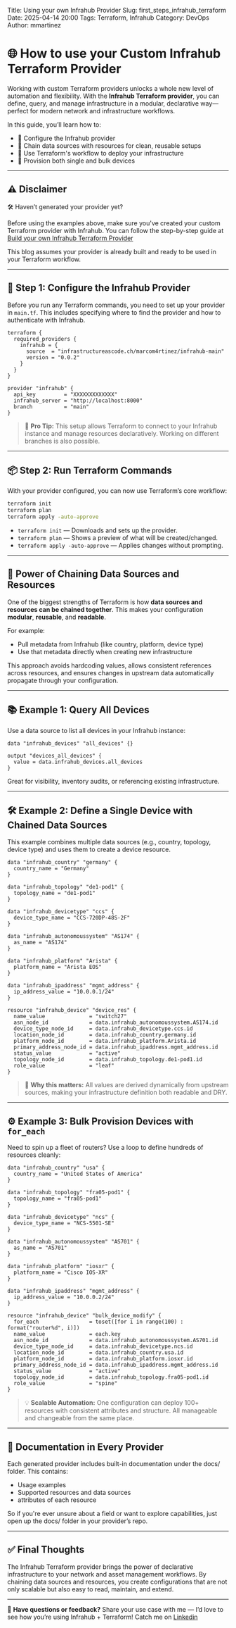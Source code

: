 Title: Using your own Infrahub Provider
Slug: first_steps_infrahub_terraform
Date: 2025-04-14 20:00
Tags: Terraform, Infrahub
Category: DevOps
Author: mmartinez


# 🌐 How to use your Custom Infrahub Terraform Provider

Working with custom Terraform providers unlocks a whole new level of automation and flexibility. With the **Infrahub Terraform provider**, you can define, query, and manage infrastructure in a modular, declarative way—perfect for modern network and infrastructure workflows.

In this guide, you’ll learn how to:

- 🔧 Configure the Infrahub provider  
- 🔁 Chain data sources with resources for clean, reusable setups  
- 🚀 Use Terraform's workflow to deploy your infrastructure  
- 🧱 Provision both single and bulk devices  

---

## ⚠️ Disclaimer

🛠️ Haven’t generated your provider yet?

Before using the examples above, make sure you've created your custom Terraform provider with Infrahub. You can follow the step-by-step guide at [Build your own Infrahub Terraform Provider]({filename}/infrahub_terraform.md)

This blog assumes your provider is already built and ready to be used in your Terraform workflow.

---

## 🔧 Step 1: Configure the Infrahub Provider

Before you run any Terraform commands, you need to set up your provider in `main.tf`. This includes specifying where to find the provider and how to authenticate with Infrahub.

```hcl
terraform {
  required_providers {
    infrahub = {
      source  = "infrastructureascode.ch/marcom4rtinez/infrahub-main"
      version = "0.0.2"
    }
  }
}

provider "infrahub" {
  api_key         = "XXXXXXXXXXXXX"
  infrahub_server = "http://localhost:8000"
  branch          = "main"
}
```

> 🧠 **Pro Tip:** This setup allows Terraform to connect to your Infrahub instance and manage resources declaratively. Working on different branches is also possible.

---

## 📦 Step 2: Run Terraform Commands

With your provider configured, you can now use Terraform’s core workflow:

```bash
terraform init
terraform plan
terraform apply -auto-approve
```

- `terraform init` — Downloads and sets up the provider.
- `terraform plan` — Shows a preview of what will be created/changed.
- `terraform apply -auto-approve` — Applies changes without prompting.

---

## 🧩 Power of Chaining Data Sources and Resources

One of the biggest strengths of Terraform is how **data sources and resources can be chained together**. This makes your configuration **modular**, **reusable**, and **readable**.

For example:

- Pull metadata from Infrahub (like country, platform, device type)  
- Use that metadata directly when creating new infrastructure

This approach avoids hardcoding values, allows consistent references across resources, and ensures changes in upstream data automatically propagate through your configuration.


---

## 📚 Example 1: Query All Devices

Use a data source to list all devices in your Infrahub instance:

```hcl
data "infrahub_devices" "all_devices" {}

output "devices_all_devices" {
  value = data.infrahub_devices.all_devices
}
```

Great for visibility, inventory audits, or referencing existing infrastructure.

---

## 🛠 Example 2: Define a Single Device with Chained Data Sources

This example combines multiple data sources (e.g., country, topology, device type) and uses them to create a device resource.

```hcl
data "infrahub_country" "germany" {
  country_name = "Germany"
}

data "infrahub_topology" "de1-pod1" {
  topology_name = "de1-pod1"
}

data "infrahub_devicetype" "ccs" {
  device_type_name = "CCS-720DP-48S-2F"
}

data "infrahub_autonomoussystem" "AS174" {
  as_name = "AS174"
}

data "infrahub_platform" "Arista" {
  platform_name = "Arista EOS"
}

data "infrahub_ipaddress" "mgmt_address" {
  ip_address_value = "10.0.0.1/24"
}

resource "infrahub_device" "device_res" {
  name_value              = "switch27"
  asn_node_id             = data.infrahub_autonomoussystem.AS174.id
  device_type_node_id     = data.infrahub_devicetype.ccs.id
  location_node_id        = data.infrahub_country.germany.id
  platform_node_id        = data.infrahub_platform.Arista.id
  primary_address_node_id = data.infrahub_ipaddress.mgmt_address.id
  status_value            = "active"
  topology_node_id        = data.infrahub_topology.de1-pod1.id
  role_value              = "leaf"
}
```

> 🔗 **Why this matters:** All values are derived dynamically from upstream sources, making your infrastructure definition both readable and DRY.

---

## ⚙️ Example 3: Bulk Provision Devices with `for_each`

Need to spin up a fleet of routers? Use a loop to define hundreds of resources cleanly:

```hcl
data "infrahub_country" "usa" {
  country_name = "United States of America"
}

data "infrahub_topology" "fra05-pod1" {
  topology_name = "fra05-pod1"
}

data "infrahub_devicetype" "ncs" {
  device_type_name = "NCS-5501-SE"
}

data "infrahub_autonomoussystem" "AS701" {
  as_name = "AS701"
}

data "infrahub_platform" "iosxr" {
  platform_name = "Cisco IOS-XR"
}

data "infrahub_ipaddress" "mgmt_address" {
  ip_address_value = "10.0.0.2/24"
}

resource "infrahub_device" "bulk_device_modify" {
  for_each                = toset([for i in range(100) : format("router%d", i)])
  name_value              = each.key
  asn_node_id             = data.infrahub_autonomoussystem.AS701.id
  device_type_node_id     = data.infrahub_devicetype.ncs.id
  location_node_id        = data.infrahub_country.usa.id
  platform_node_id        = data.infrahub_platform.iosxr.id
  primary_address_node_id = data.infrahub_ipaddress.mgmt_address.id
  status_value            = "active"
  topology_node_id        = data.infrahub_topology.fra05-pod1.id
  role_value              = "spine"
}
```

> 💡 **Scalable Automation:** One configuration can deploy 100+ resources with consistent attributes and structure. All manageable and changeable from the same place.

---

## 📖 Documentation in Every Provider
Each generated provider includes built-in documentation under the docs/ folder. This contains:

- Usage examples
- Supported resources and data sources
- attributes of each resource

So if you're ever unsure about a field or want to explore capabilities, just open up the docs/ folder in your provider’s repo.

---

## ✅ Final Thoughts

The Infrahub Terraform provider brings the power of declarative infrastructure to your network and asset management workflows. By chaining data sources and resources, you create configurations that are not only scalable but also easy to read, maintain, and extend.

---

💬 **Have questions or feedback?** Share your use case with me — I’d love to see how you’re using Infrahub + Terraform! Catch me on [Linkedin](https://www.linkedin.com/in/marco-martinez-364461243/)